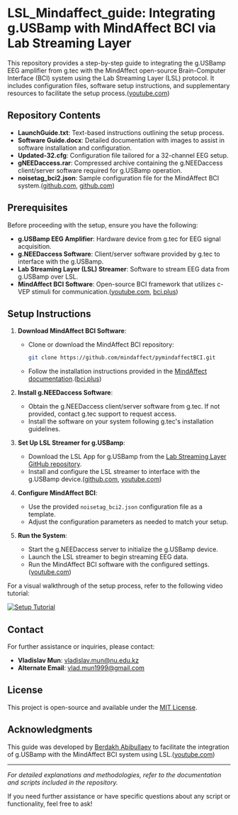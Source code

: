 # LSL\_Mindaffect\_guide: Integrating g.USBamp with MindAffect BCI via Lab Streaming Layer

This repository provides a step-by-step guide to integrating the g.USBamp EEG amplifier from g.tec with the MindAffect open-source Brain-Computer Interface (BCI) system using the Lab Streaming Layer (LSL) protocol. It includes configuration files, software setup instructions, and supplementary resources to facilitate the setup process.([youtube.com][1])

## Repository Contents

* **LaunchGuide.txt**: Text-based instructions outlining the setup process.
* **Software Guide.docx**: Detailed documentation with images to assist in software installation and configuration.
* **Updated-32.cfg**: Configuration file tailored for a 32-channel EEG setup.
* **gNEEDaccess.rar**: Compressed archive containing the g.NEEDaccess client/server software required for g.USBamp operation.
* **noisetag\_bci2.json**: Sample configuration file for the MindAffect BCI system.([github.com][2], [github.com][3])

## Prerequisites

Before proceeding with the setup, ensure you have the following:

* **g.USBamp EEG Amplifier**: Hardware device from g.tec for EEG signal acquisition.
* **g.NEEDaccess Software**: Client/server software provided by g.tec to interface with the g.USBamp.
* **Lab Streaming Layer (LSL) Streamer**: Software to stream EEG data from g.USBamp over LSL.
* **MindAffect BCI Software**: Open-source BCI framework that utilizes c-VEP stimuli for communication.([youtube.com][1], [bci.plus][4])

## Setup Instructions

1. **Download MindAffect BCI Software**:

   * Clone or download the MindAffect BCI repository:

     ```bash
     git clone https://github.com/mindaffect/pymindaffectBCI.git
     ```
   * Follow the installation instructions provided in the [MindAffect documentation](https://mindaffect-bci.readthedocs.io/en/latest/installation.html).([bci.plus][4])

2. **Install g.NEEDaccess Software**:

   * Obtain the g.NEEDaccess client/server software from g.tec. If not provided, contact g.tec support to request access.
   * Install the software on your system following g.tec's installation guidelines.

3. **Set Up LSL Streamer for g.USBamp**:

   * Download the LSL App for g.USBamp from the [Lab Streaming Layer GitHub repository](https://github.com/labstreaminglayer/App-g.Tec/releases).
   * Install and configure the LSL streamer to interface with the g.USBamp device.([github.com][3], [youtube.com][1])

4. **Configure MindAffect BCI**:

   * Use the provided `noisetag_bci2.json` configuration file as a template.
   * Adjust the configuration parameters as needed to match your setup.

5. **Run the System**:

   * Start the g.NEEDaccess server to initialize the g.USBamp device.
   * Launch the LSL streamer to begin streaming EEG data.
   * Run the MindAffect BCI software with the configured settings.([youtube.com][1])

For a visual walkthrough of the setup process, refer to the following video tutorial:

[![Setup Tutorial](https://img.youtube.com/vi/DDpjOlciFrw/0.jpg)](https://www.youtube.com/watch?v=DDpjOlciFrw)

## Contact

For further assistance or inquiries, please contact:

* **Vladislav Mun**: [vladislav.mun@nu.edu.kz](mailto:vladislav.mun@nu.edu.kz)
* **Alternate Email**: [vlad.mun1999@gmail.com](mailto:vlad.mun1999@gmail.com)

## License

This project is open-source and available under the [MIT License](LICENSE).

## Acknowledgments

This guide was developed by [Berdakh Abibullaev](https://github.com/berdakh) to facilitate the integration of g.USBamp with the MindAffect BCI system using LSL.([youtube.com][1])

---

*For detailed explanations and methodologies, refer to the documentation and scripts included in the repository.*

If you need further assistance or have specific questions about any script or functionality, feel free to ask!

[1]: https://www.youtube.com/watch?v=DDpjOlciFrw&utm_source=chatgpt.com "Seting up the g.USBAMP (g.tec) with the MindAffect Open Source BCI."
[2]: https://github.com/NeuroTechX/bci-workshop/blob/master/INSTRUCTIONS.md?utm_source=chatgpt.com "bci-workshop/INSTRUCTIONS.md at master - GitHub"
[3]: https://github.com/brain-products/LSL-BrainAmpSeries?utm_source=chatgpt.com "brain-products/LSL-BrainAmpSeries: LSL connector for BrainAmps"
[4]: https://bci.plus/mindaffect-speller-brainproducts/?utm_source=chatgpt.com "Using the MindAffect Speller with Brain Products Amplifiers - BCI plus"
